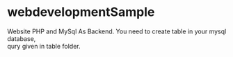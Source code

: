 # webdevelopmentSample
Website PHP and MySql As Backend.
You need to create table in your mysql database,  
qury given in table folder.
